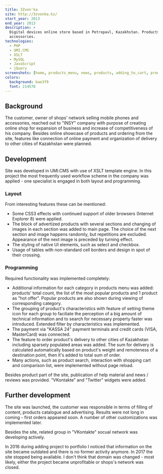 ```yaml
---
title: 3Zvon'ka
site: http://3zvonka.kz/
start_year: 2013
end_year: 2013
description: >
  Digital devices online store based in Petropavl, Kazakhstan. Products range includes smartphones, tablets, 
  accessories.
technologies:
  - PHP
  - UMI.CMS
  - XSLT
  - MySQL
  - JavaScript
  - jQuery
screenshots: [home, products_menu, news, products, adding_to_cart, product, cart, order]
colors:
  background: bae3f9
  font: 214578
---
```


## Background

The customer, owner of shops' network selling mobile phones and accessories, reached out to "INSY" company with purpose
of creating online shop for expansion of business and increase of competitiveness of his company. Besides online 
showcase of products and ordering from the site, features like connection of online payment and organization of delivery
to other cities of Kazakhstan were planned.

## Development

Site was developed in UMI.CMS with use of XSLT template engine. In this project the most frequently used workflow scheme
in the company was applied - one specialist is engaged in both layout and programming.

### Layout

From interesting features these can be mentioned:

- Some CSS3 effects with continued support of older browsers (Internet Explorer 8) were applied.
- The block of advertized products with several sections and changing of images in each section was added to main page.
The choice of the next section and image happens randomly, but repetitions are excluded. Appearance of the next image is
preceded by turning effect. 
- The styling of native UI elements, such as select and checkbox.
- Usage of tables with non-standard cell borders and design in spot of their crossing.

### Programming

Required functionality was implemented completely:

- Additional information for each category in products menu was added: products' total count, the list of the most 
popular products and 1 product as "hot offer". Popular products are also shown during viewing of corresponding category.
- The grouping of product's characteristics with feature of setting theme icon for each group to faciliate the 
perception of a big amount of technical information and to search for necessary property faster was introduced. Extended 
filter by characteristics was implemented.
- The payment via "KASSA 24" payment terminals and credit cards (VISA, MasterCard) was connected.
- The feature to order product's delivery to other cities of Kazakhstan including sparsely populated areas was added.
The sum for delivery is calculated automatically based on product's weight and remoteness of a destination point, then
it's added to total sum of order.
- Many actions, such as product search, interaction with shopping cart and comparison list, were implemented without 
page reload.

Besides product part of the site, publication of help material and news / reviews was provided. "VKontakte" and 
"Twitter" widgets were added.

## Further development

The site was launched, the customer was responsible in terms of filling of content, products catalogue and advertising.
Results were not long in coming - first orders appeared soon. A number of other customizations was implemented later.

Besides the site, related group in "VKontakte" socual network was developing actively.

In 2016 during adding project to portfolio I noticed that information on the site became outdated and there is no former
activity anymore. In 2017 the site stopped being available. I don't think that domain was changed - most likely, either 
the project became unprofitable or shops's network was closed.

